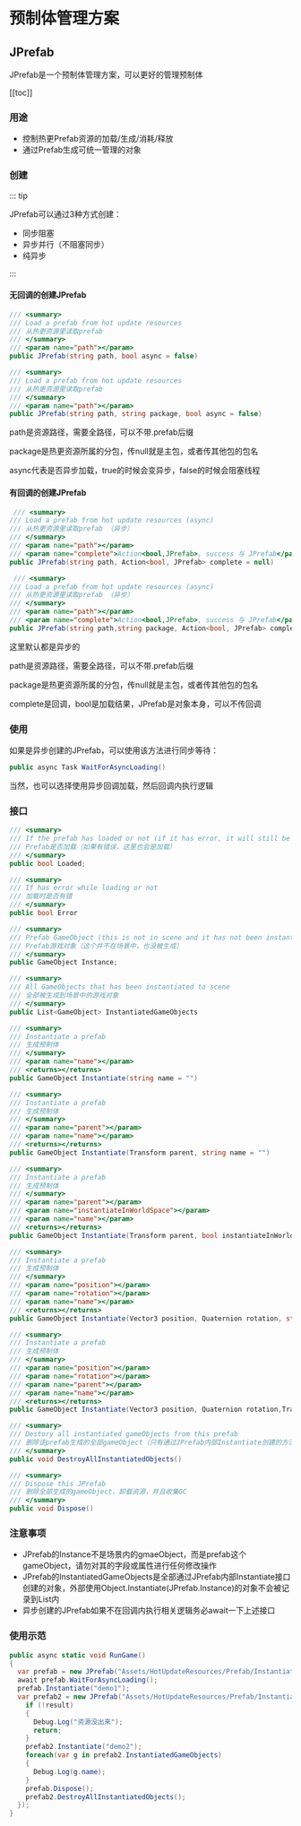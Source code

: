# 预制体管理方案

## JPrefab

JPrefab是一个预制体管理方案，可以更好的管理预制体



[[toc]]



### 用途

- 控制热更Prefab资源的加载/生成/消耗/释放
- 通过Prefab生成可统一管理的对象



### 创建

::: tip

JPrefab可以通过3种方式创建：

- 同步阻塞
- 异步并行（不阻塞同步）
- 纯异步

:::

#### 无回调的创建JPrefab

```csharp
/// <summary>
/// Load a prefab from hot update resources
/// 从热更资源里读取prefab
/// </summary>
/// <param name="path"></param>
public JPrefab(string path, bool async = false)
```

```csharp
/// <summary>
/// Load a prefab from hot update resources
/// 从热更资源里读取prefab
/// </summary>
/// <param name="path"></param>
public JPrefab(string path, string package, bool async = false)
```

path是资源路径，需要全路径，可以不带.prefab后缀

package是热更资源所属的分包，传null就是主包，或者传其他包的包名

async代表是否异步加载，true的时候会变异步，false的时候会阻塞线程

#### 有回调的创建JPrefab

```csharp
 /// <summary>
/// Load a prefab from hot update resources (async)
/// 从热更资源里读取prefab （异步）
/// </summary>
/// <param name="path"></param>
/// <param name="complete">Action<bool,JPrefab>, success 与 JPrefab</param>
public JPrefab(string path, Action<bool, JPrefab> complete = null)
```

```csharp
 /// <summary>
/// Load a prefab from hot update resources (async)
/// 从热更资源里读取prefab （异步）
/// </summary>
/// <param name="path"></param>
/// <param name="complete">Action<bool,JPrefab>, success 与 JPrefab</param>
public JPrefab(string path,string package, Action<bool, JPrefab> complete = null)
```

这里默认都是异步的

path是资源路径，需要全路径，可以不带.prefab后缀

package是热更资源所属的分包，传null就是主包，或者传其他包的包名

complete是回调，bool是加载结果，JPrefab是对象本身，可以不传回调



### 使用

如果是异步创建的JPrefab，可以使用该方法进行同步等待：

```csharp
public async Task WaitForAsyncLoading()
```

当然，也可以选择使用异步回调加载，然后回调内执行逻辑



### 接口

```csharp
/// <summary>
/// If the prefab has loaded or not (if it has error, it will still be loaded)
/// Prefab是否加载（如果有错误，这里也会是加载）
/// </summary>
public bool Loaded;
```

```csharp
/// <summary>
/// If has error while loading or not
/// 加载时是否有错
/// </summary>
public bool Error 
```

```csharp
/// <summary>
/// Prefab GameObject (this is not in scene and it has not been instantiated)
/// Prefab游戏对象（这个并不在场景中，也没被生成）
/// </summary>
public GameObject Instance;
```

```csharp
/// <summary>
/// All GameObjects that has been instantiated to scene
/// 全部被生成到场景中的游戏对象
/// </summary>
public List<GameObject> InstantiatedGameObjects
```

```csharp
/// <summary>
/// Instantiate a prefab
/// 生成预制体
/// </summary>
/// <param name="name"></param>
/// <returns></returns>
public GameObject Instantiate(string name = "")
```

```csharp
/// <summary>
/// Instantiate a prefab
/// 生成预制体
/// </summary>
/// <param name="parent"></param>
/// <param name="name"></param>
/// <returns></returns>
public GameObject Instantiate(Transform parent, string name = "")
```

```csharp
/// <summary>
/// Instantiate a prefab
/// 生成预制体
/// </summary>
/// <param name="parent"></param>
/// <param name="instantiateInWorldSpace"></param>
/// <param name="name"></param>
/// <returns></returns>
public GameObject Instantiate(Transform parent, bool instantiateInWorldSpace, string name = "")
```

```csharp
/// <summary>
/// Instantiate a prefab
/// 生成预制体
/// </summary>
/// <param name="position"></param>
/// <param name="rotation"></param>
/// <param name="name"></param>
/// <returns></returns>
public GameObject Instantiate(Vector3 position, Quaternion rotation, string name = "")
```

```csharp
/// <summary>
/// Instantiate a prefab
/// 生成预制体
/// </summary>
/// <param name="position"></param>
/// <param name="rotation"></param>
/// <param name="parent"></param>
/// <param name="name"></param>
/// <returns></returns>
public GameObject Instantiate(Vector3 position, Quaternion rotation,Transform parent, string name = "")
```

```csharp
/// <summary>
/// Destory all instantiated gameObjects from this prefab
/// 删除该prefab生成的全部gameObject（只有通过JPrefab内部Instantiate创建的方法才能在这里被删除）
/// </summary>
public void DestroyAllInstantiatedObjects()
```

```csharp
/// <summary>
/// Dispose this JPrefab
/// 删除全部生成的gameObject，卸载资源，并且收集GC
/// </summary>
public void Dispose()
```



### 注意事项

- JPrefab的Instance不是场景内的gmaeObject，而是prefab这个gameObject，请勿对其的字段或属性进行任何修改操作
- JPrefab的InstantiatedGameObjects是全部通过JPrefab内部Instantiate接口创建的对象，外部使用Object.Instantiate(JPrefab.Instance)的对象不会被记录到List内
- 异步创建的JPrefab如果不在回调内执行相关逻辑务必await一下上述接口



### 使用示范

```csharp
public async static void RunGame()
{
  var prefab = new JPrefab("Assets/HotUpdateResources/Prefab/InstantiateDemo.prefab", true);
  await prefab.WaitForAsyncLoading();
  prefab.Instantiate("demo1");
  var prefab2 = new JPrefab("Assets/HotUpdateResources/Prefab/InstantiateDemo.prefab", (result, prefab2) => {
    if (!result)
    {
      Debug.Log("资源没出来");
      return;
    }
    prefab2.Instantiate("demo2");
    foreach(var g in prefab2.InstantiatedGameObjects)
    {
      Debug.Log(g.name);
    }
    prefab.Dispose();
    prefab2.DestroyAllInstantiatedObjects();
  });
}
```

